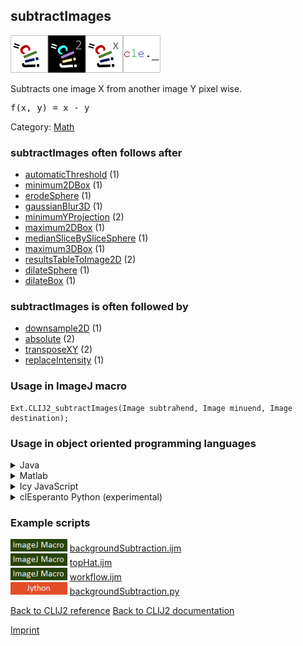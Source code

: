 ## subtractImages
<img src="images/mini_clij1_logo.png"/><img src="images/mini_clij2_logo.png"/><img src="images/mini_clijx_logo.png"/><img src="images/mini_cle_logo.png"/>

Subtracts one image X from another image Y pixel wise.

<pre>f(x, y) = x - y</pre>

Category: [Math](https://clij.github.io/clij2-docs/reference__math)

### subtractImages often follows after
* <a href="reference_automaticThreshold">automaticThreshold</a> (1)
* <a href="reference_minimum2DBox">minimum2DBox</a> (1)
* <a href="reference_erodeSphere">erodeSphere</a> (1)
* <a href="reference_gaussianBlur3D">gaussianBlur3D</a> (1)
* <a href="reference_minimumYProjection">minimumYProjection</a> (2)
* <a href="reference_maximum2DBox">maximum2DBox</a> (1)
* <a href="reference_medianSliceBySliceSphere">medianSliceBySliceSphere</a> (1)
* <a href="reference_maximum3DBox">maximum3DBox</a> (1)
* <a href="reference_resultsTableToImage2D">resultsTableToImage2D</a> (2)
* <a href="reference_dilateSphere">dilateSphere</a> (1)
* <a href="reference_dilateBox">dilateBox</a> (1)


### subtractImages is often followed by
* <a href="reference_downsample2D">downsample2D</a> (1)
* <a href="reference_absolute">absolute</a> (2)
* <a href="reference_transposeXY">transposeXY</a> (2)
* <a href="reference_replaceIntensity">replaceIntensity</a> (1)


### Usage in ImageJ macro
```
Ext.CLIJ2_subtractImages(Image subtrahend, Image minuend, Image destination);
```


### Usage in object oriented programming languages



<details>

<summary>
Java
</summary>
<pre class="highlight">// init CLIJ and GPU
import net.haesleinhuepf.clij2.CLIJ2;
import net.haesleinhuepf.clij.clearcl.ClearCLBuffer;
CLIJ2 clij2 = CLIJ2.getInstance();

// get input parameters
ClearCLBuffer subtrahend = clij2.push(subtrahendImagePlus);
ClearCLBuffer minuend = clij2.push(minuendImagePlus);
destination = clij2.create(subtrahend);
</pre>

<pre class="highlight">
// Execute operation on GPU
clij2.subtractImages(subtrahend, minuend, destination);
</pre>

<pre class="highlight">
// show result
destinationImagePlus = clij2.pull(destination);
destinationImagePlus.show();

// cleanup memory on GPU
clij2.release(subtrahend);
clij2.release(minuend);
clij2.release(destination);
</pre>

</details>



<details>

<summary>
Matlab
</summary>
<pre class="highlight">% init CLIJ and GPU
clij2 = init_clatlab();

% get input parameters
subtrahend = clij2.pushMat(subtrahend_matrix);
minuend = clij2.pushMat(minuend_matrix);
destination = clij2.create(subtrahend);
</pre>

<pre class="highlight">
% Execute operation on GPU
clij2.subtractImages(subtrahend, minuend, destination);
</pre>

<pre class="highlight">
% show result
destination = clij2.pullMat(destination)

% cleanup memory on GPU
clij2.release(subtrahend);
clij2.release(minuend);
clij2.release(destination);
</pre>

</details>



<details>

<summary>
Icy JavaScript
</summary>
<pre class="highlight">// init CLIJ and GPU
importClass(net.haesleinhuepf.clicy.CLICY);
importClass(Packages.icy.main.Icy);

clij2 = CLICY.getInstance();

// get input parameters
subtrahend_sequence = getSequence();
subtrahend = clij2.pushSequence(subtrahend_sequence);
minuend_sequence = getSequence();
minuend = clij2.pushSequence(minuend_sequence);
destination = clij2.create(subtrahend);
</pre>

<pre class="highlight">
// Execute operation on GPU
clij2.subtractImages(subtrahend, minuend, destination);
</pre>

<pre class="highlight">
// show result
destination_sequence = clij2.pullSequence(destination)
Icy.addSequence(destination_sequence);
// cleanup memory on GPU
clij2.release(subtrahend);
clij2.release(minuend);
clij2.release(destination);
</pre>

</details>



<details>

<summary>
clEsperanto Python (experimental)
</summary>
<pre class="highlight">import pyclesperanto_prototype as cle

cle.subtract_images(subtrahend, minuend, destination)

</pre>



</details>





### Example scripts
<a href="https://github.com/clij/clij2-docs/blob/master/src/main/macro/backgroundSubtraction.ijm"><img src="images/language_macro.png" height="20"/></a> [backgroundSubtraction.ijm](https://github.com/clij/clij2-docs/blob/master/src/main/macro/backgroundSubtraction.ijm)  
<a href="https://github.com/clij/clij2-docs/blob/master/src/main/macro/topHat.ijm"><img src="images/language_macro.png" height="20"/></a> [topHat.ijm](https://github.com/clij/clij2-docs/blob/master/src/main/macro/topHat.ijm)  
<a href="https://github.com/clij/clij2-docs/blob/master/src/main/macro/workflow.ijm"><img src="images/language_macro.png" height="20"/></a> [workflow.ijm](https://github.com/clij/clij2-docs/blob/master/src/main/macro/workflow.ijm)  
<a href="https://github.com/clij/clij2-docs/blob/master/src/main/jython/backgroundSubtraction.py"><img src="images/language_jython.png" height="20"/></a> [backgroundSubtraction.py](https://github.com/clij/clij2-docs/blob/master/src/main/jython/backgroundSubtraction.py)  


[Back to CLIJ2 reference](https://clij.github.io/clij2-docs/reference)
[Back to CLIJ2 documentation](https://clij.github.io/clij2-docs)

[Imprint](https://clij.github.io/imprint)
